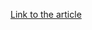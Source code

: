 [Link to the article](https://www.welivesecurity.com/2013/03/19/gapz-and-redyms-droppers-based-on-power-loader-code/)
